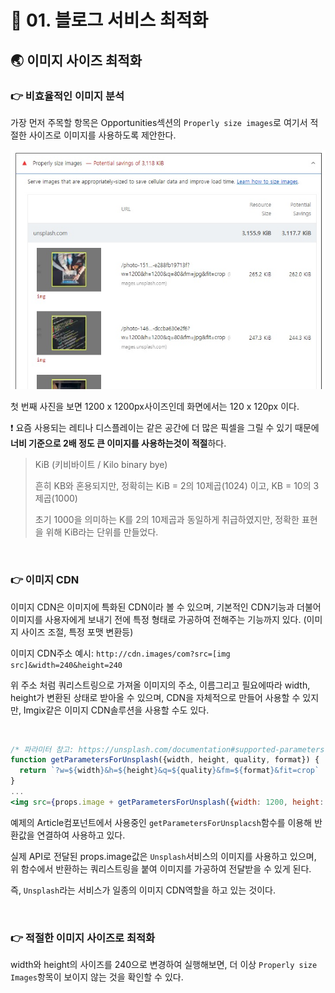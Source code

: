 # 🐳 01. 블로그 서비스 최적화

## 🌏 이미지 사이즈 최적화

### 👉 비효율적인 이미지 분석

가장 먼저 주목할 항목은 Opportunities섹션의 `Properly size images`로 여기서 적절한 사이즈로 이미지를 사용하도록 제안한다.

![properly_size_images](./images/01_properly_size_images.jpg)

첫 번째 사진을 보면 1200 x 1200px사이즈인데 화면에서는 120 x 120px 이다.

❗ 요즘 사용되는 레티나 디스플레이는 같은 공간에 더 많은 픽셀을 그릴 수 있기 때문에 **너비 기준으로 2배 정도 큰 이미지를 사용하는것이 적절**하다.

> KiB (키비바이트 / Kilo binary bye)
>
> 흔히 KB와 혼용되지만, 정확히는 KiB = 2의 10제곱(1024) 이고, KB = 10의 3제곱(1000)
>
> 초기 1000을 의미하는 K를 2의 10제곱과 동일하게 취급하였지만, 정확한 표현을 위해 KiB라는 단위를 만들었다.

<br/>

### 👉 이미지 CDN

이미지 CDN은 이미지에 특화된 CDN이라 볼 수 있으며, 기본적인 CDN기능과 더불어 이미지를 사용자에게 보내기 전에 특정 형태로 가공하여 전해주는 기능까지 있다. (이미지 사이즈 조절, 특정 포맷 변환등)

이미지 CDN주소 예시: `http://cdn.images/com?src=[img src]&width=240&height=240`

위 주소 처럼 쿼리스트링으로 가져올 이미지의 주소, 이름그리고 필요에따라 width, height가 변환된 상태로 받아올 수 있으며, CDN을 자체적으로 만들어 사용할 수 있지만, Imgix같은 이미지 CDN솔루션을 사용할 수도 있다.

<br/>

```jsx
/* 파라미터 참고: https://unsplash.com/documentation#supported-parameters */
function getParametersForUnsplash({width, height, quality, format}) {
  return `?w=${width}&h=${height}&q=${quality}&fm=${format}&fit=crop`
}
...
<img src={props.image + getParametersForUnsplash({width: 1200, height: 1200, quality: 80, format: 'jpg'})} alt="thumbnail" />
```

예제의 Article컴포넌트에서 사용중인 `getParametersForUnsplacsh`함수를 이용해 반환값을 연결하여 사용하고 있다.

실제 API로 전달된 props.image값은 `Unsplash`서비스의 이미지를 사용하고 있으며, 위 함수에서 반환하는 쿼리스트링을 붙여 이미지를 가공하여 전달받을 수 있게 된다.

즉, `Unsplash`라는 서비스가 일종의 이미지 CDN역할을 하고 있는 것이다.

<br/>

### 👉 적절한 이미지 사이즈로 최적화

width와 height의 사이즈를 240으로 변경하여 실행해보면, 더 이상 `Properly size Images`항목이 보이지 않는 것을 확인할 수 있다.

